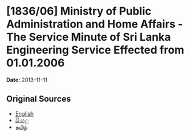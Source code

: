 # [1836/06] Ministry of Public Administration and Home Affairs - The Service Minute of Sri Lanka Engineering Service Effected from 01.01.2006

**Date:** 2013-11-11

## Original Sources

- [English](https://documents.gov.lk/view/extra-gazettes/2013/11/1836-06_E.pdf)
- [සිංහල](https://documents.gov.lk/view/extra-gazettes/2013/11/1836-06_S.pdf)
- [தமிழ்](https://documents.gov.lk/view/extra-gazettes/2013/11/1836-06_T.pdf)
